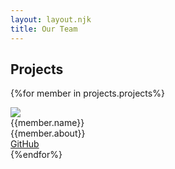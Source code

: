 ```yaml
---
layout: layout.njk
title: Our Team
---
```

## Projects
{%for member in projects.projects%}
<div class="card">
<div class="card-image float-left">
<img src="/assets/images/projects/{{member.photo}}" class="img-responsive">
</div>
<div class="card-content">
    <div class="card-header">
    <div class="card-title h5">{{member.name}}</div>
    </div>
    <div class="card-body">
        {{member.about}}
    </div>
    <div class="card-footer">
    <a href="{{member.github}}" class="btn btn-primary">GitHub</a>
    </div>
</div>
</div>
{%endfor%}

